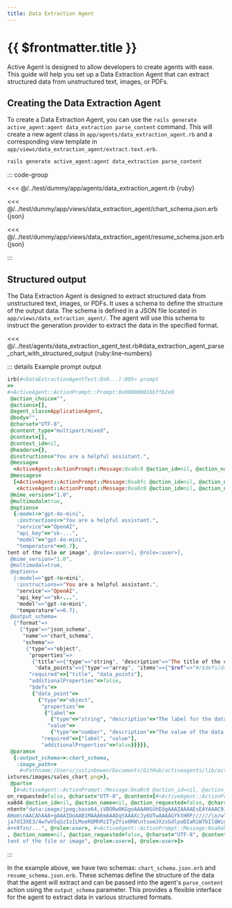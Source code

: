 ```yaml
---
title: Data Extraction Agent
---
```

# {{ $frontmatter.title }}
Active Agent is designed to allow developers to create agents with ease. This guide will help you set up a Data Extraction Agent that can extract structured data from unstructured text, images, or PDFs.

## Creating the Data Extraction Agent
To create a Data Extraction Agent, you can use the `rails generate active_agent:agent data_extraction parse_content` command. This will create a new agent class in `app/agents/data_extraction_agent.rb` and a corresponding view template in `app/views/data_extraction_agent/extract.text.erb`.

```bash
rails generate active_agent:agent data_extraction parse_content
```

::: code-group

<<< @/../test/dummy/app/agents/data_extraction_agent.rb {ruby}

<<< @/../test/dummy/app/views/data_extraction_agent/chart_schema.json.erb {json}

<<< @/../test/dummy/app/views/data_extraction_agent/resume_schema.json.erb {json}

:::

## Structured output
The Data Extraction Agent is designed to extract structured data from unstructured text, images, or PDFs. It uses a schema to define the structure of the output data. The schema is defined in a JSON file located in `app/views/data_extraction_agent/`. The agent will use this schema to instruct the generation provider to extract the data in the specified format.

<<< @/../test/agents/data_extraction_agent_test.rb#data_extraction_agent_parse_chart_with_structured_output {ruby:line-numbers}

::: details Example prompt output
```ruby
irb(#<DataExtractionAgentTest:0x0...):005> prompt
=> 
#<ActiveAgent::ActionPrompt::Prompt:0x000000016bffb2e0
 @action_choice="",
 @actions=[],
 @agent_class=ApplicationAgent,
 @body="",
 @charset="UTF-8",
 @content_type="multipart/mixed",
 @context=[],
 @context_id=nil,
 @headers={},
 @instructions="You are a helpful assistant.",
 @message=
  <ActiveAgent::ActionPrompt::Message:0xa8c0 @action_id=nil, @action_name=nil, @action_requested=false, @charset="UTF-8", @content=[<ActiveAgent::ActionPrompt::Message:0xa8d4 @action_id=nil, @action_name=nil, @action_requested=false, @charset="UTF-8", @content="data:image/jpeg;base64,...", @role=:user>, <ActiveAgent::ActionPrompt::Message:0xa8e8 @action_id=nil, @action_name=nil, @action_requested=false, @charset="UTF-8", @content="Parse the content of the file or image", @role=:user>], @role=:user>,
 @messages=
  [<ActiveAgent::ActionPrompt::Message:0xa8fc @action_id=nil, @action_name=nil, @action_requested=false, @charset="UTF-8", @content="You are a helpful assistant.", @role=:system>,
   <ActiveAgent::ActionPrompt::Message:0xa8c0 @action_id=nil, @action_name=nil, @action_requested=false, @charset="UTF-8", @content=[<ActiveAgent::ActionPrompt::Message:0xa8d4 @action_id=nil, @action_name=nil, @action_requested=false, @charset="UTF-8", @content="data:image/jpeg;base64,...", @role=:user>, <ActiveAgent::ActionPrompt::Message:0xa8e8 @action_id=nil, @action_name=nil, @action_requested=false, @charset="UTF-8", @content="Parse the content of the file or image", @role=:user>], @role=:user>],
 @mime_version="1.0",
 @multimodal=true,
 @options=
  {:model=>"gpt-4o-mini",
   :instructions=>"You are a helpful assistant.",
   "service"=>"OpenAI",
   "api_key"=>"sk-...",
   "model"=>"gpt-4o-mini",
   "temperature"=>0.7},
tent of the file or image", @role=:user>], @role=:user>],
 @mime_version="1.0",
 @multimodal=true,
 @options=
  {:model=>"gpt-4o-mini",
   :instructions=>"You are a helpful assistant.",
   "service"=>"OpenAI",
   "api_key"=>"sk-...",
   "model"=>"gpt-4o-mini",
   "temperature"=>0.7},
 @output_schema=
  {"format"=>
    {"type"=>"json_schema",
     "name"=>"chart_schema",
     "schema"=>
      {"type"=>"object",
       "properties"=>
        {"title"=>{"type"=>"string", "description"=>"The title of the chart."},
         "data_points"=>{"type"=>"array", "items"=>{"$ref"=>"#/$defs/data_point"}}},
       "required"=>["title", "data_points"],
       "additionalProperties"=>false,
       "$defs"=>
        {"data_point"=>
          {"type"=>"object",
           "properties"=>
            {"label"=>
              {"type"=>"string", "description"=>"The label for the data point."},
             "value"=>
              {"type"=>"number", "description"=>"The value of the data point."}},
           "required"=>["label", "value"],
           "additionalProperties"=>false}}}}},
 @params=
  {:output_schema=>:chart_schema,
   :image_path=>
    #<Pathname:/Users/justinbowen/Documents/GitHub/activeagents/lib/activeagent/test/f
ixtures/images/sales_chart.png>},
 @parts=
  [#<ActiveAgent::ActionPrompt::Message:0xa8c0 @action_id=nil, @action_name=nil, @acti
on_requested=false, @charset="UTF-8", @content=[#<ActiveAgent::ActionPrompt::Message:0
xa8d4 @action_id=nil, @action_name=nil, @action_requested=false, @charset="UTF-8", @co
ntent="data:image/jpeg;base64,iVBORw0KGgoAAAANSUhEUgAAAZAAAAEsEAYAAAC9JzmBAAAAIGNIUk0A
AHom\nAACAhAAA+gAAAIDoAAB1MAAA6mAAADqYAAAXcJy6UTwAAAAGYktHRP//////\n/wlY99wAAEyvSURBVH
ja7d13XE3/4wfwV5qSzIzILMoeRQMhMzITyZYie0RW\ntsomJXzsGdlpoDIaRiW7bIlQWigN9fuD+z1++vQhdK
4+n9fzn/...", @role=:user>, #<ActiveAgent::ActionPrompt::Message:0xa8e8 @action_id=nil
, @action_name=nil, @action_requested=false, @charset="UTF-8", @content="Parse the con
tent of the file or image", @role=:user>], @role=:user>]>
```
:::

In the example above, we have two schemas: `chart_schema.json.erb` and `resume_schema.json.erb`. These schemas define the structure of the data that the agent will extract and can be passed into the agent's `parse_content` action using the `output_schema` parameter. This provides a flexible interface for the agent to extract data in various structured formats.


